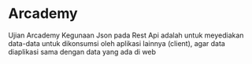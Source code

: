 # Arcademy
Ujian Arcademy
Kegunaan Json pada Rest Api adalah untuk meyediakan data-data untuk dikonsumsi oleh aplikasi lainnya (client), agar data diaplikasi sama dengan data yang ada di web
